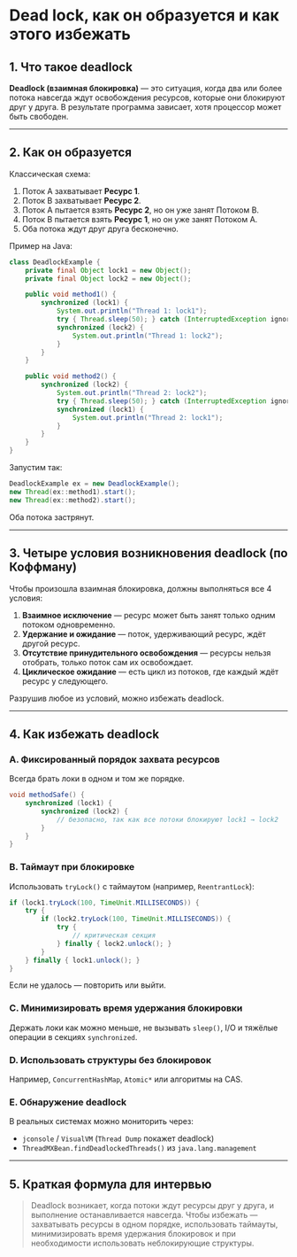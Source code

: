 # Dead lock, как он образуется и как этого избежать

## **1. Что такое deadlock**

**Deadlock (взаимная блокировка)** — это ситуация, когда два или более потока навсегда ждут освобождения ресурсов, которые они блокируют друг у друга.
В результате программа зависает, хотя процессор может быть свободен.

---

## **2. Как он образуется**

Классическая схема:

1. Поток A захватывает **Ресурс 1**.
2. Поток B захватывает **Ресурс 2**.
3. Поток A пытается взять **Ресурс 2**, но он уже занят Потоком B.
4. Поток B пытается взять **Ресурс 1**, но он уже занят Потоком A.
5. Оба потока ждут друг друга бесконечно.

Пример на Java:

```java
class DeadlockExample {
    private final Object lock1 = new Object();
    private final Object lock2 = new Object();

    public void method1() {
        synchronized (lock1) {
            System.out.println("Thread 1: lock1");
            try { Thread.sleep(50); } catch (InterruptedException ignored) {}
            synchronized (lock2) {
                System.out.println("Thread 1: lock2");
            }
        }
    }

    public void method2() {
        synchronized (lock2) {
            System.out.println("Thread 2: lock2");
            try { Thread.sleep(50); } catch (InterruptedException ignored) {}
            synchronized (lock1) {
                System.out.println("Thread 2: lock1");
            }
        }
    }
}
```

Запустим так:

```java
DeadlockExample ex = new DeadlockExample();
new Thread(ex::method1).start();
new Thread(ex::method2).start();
```

Оба потока застрянут.

---

## **3. Четыре условия возникновения deadlock** (по **Коффману**)

Чтобы произошла взаимная блокировка, должны выполняться все 4 условия:

1. **Взаимное исключение** — ресурс может быть занят только одним потоком одновременно.
2. **Удержание и ожидание** — поток, удерживающий ресурс, ждёт другой ресурс.
3. **Отсутствие принудительного освобождения** — ресурсы нельзя отобрать, только поток сам их освобождает.
4. **Циклическое ожидание** — есть цикл из потоков, где каждый ждёт ресурс у следующего.

Разрушив любое из условий, можно избежать deadlock.

---

## **4. Как избежать deadlock**

### **A. Фиксированный порядок захвата ресурсов**

Всегда брать локи в одном и том же порядке.

```java
void methodSafe() {
    synchronized (lock1) {
        synchronized (lock2) {
            // безопасно, так как все потоки блокируют lock1 → lock2
        }
    }
}
```

### **B. Таймаут при блокировке**

Использовать `tryLock()` с таймаутом (например, `ReentrantLock`):

```java
if (lock1.tryLock(100, TimeUnit.MILLISECONDS)) {
    try {
        if (lock2.tryLock(100, TimeUnit.MILLISECONDS)) {
            try {
                // критическая секция
            } finally { lock2.unlock(); }
        }
    } finally { lock1.unlock(); }
}
```

Если не удалось — повторить или выйти.

### **C. Минимизировать время удержания блокировки**

Держать локи как можно меньше, не вызывать `sleep()`, I/O и тяжёлые операции в секциях `synchronized`.

### **D. Использовать структуры без блокировок**

Например, `ConcurrentHashMap`, `Atomic*` или алгоритмы на CAS.

### **E. Обнаружение deadlock**

В реальных системах можно мониторить через:

* `jconsole` / `VisualVM` (`Thread Dump` покажет deadlock)
* `ThreadMXBean.findDeadlockedThreads()` из `java.lang.management`

---

## **5. Краткая формула для интервью**

> Deadlock возникает, когда потоки ждут ресурсы друг у друга, и выполнение останавливается навсегда.
> Чтобы избежать — захватывать ресурсы в одном порядке, использовать таймауты, минимизировать время удержания блокировок и при необходимости использовать неблокирующие структуры.
